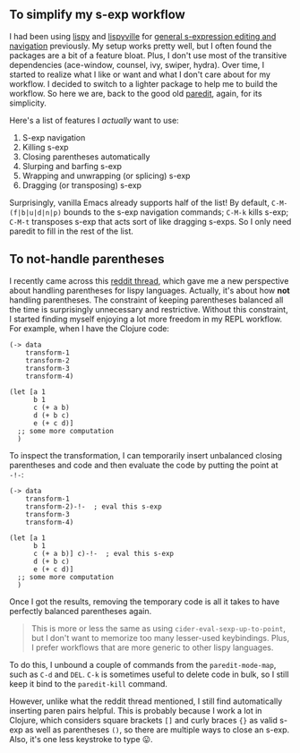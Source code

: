 ## To simplify my s-exp workflow

I had been using [lispy] and [lispyville] for [general s-expression editing and
navigation][1] previously. My setup works pretty well, but I often found the
packages are a bit of a feature bloat. Plus, I don't use most of the transitive
dependencies (ace-window, counsel, ivy, swiper, hydra). Over time, I started to
realize what I like or want and what I don't care about for my workflow. I
decided to switch to a lighter package to help me to build the workflow. So here
we are, back to the good old [paredit], again, for its simplicity.

Here's a list of features I _actually_ want to use:

1. S-exp navigation
1. Killing s-exp
1. Closing parentheses automatically
1. Slurping and barfing s-exp
1. Wrapping and unwrapping (or splicing) s-exp
1. Dragging (or transposing) s-exp

Surprisingly, vanilla Emacs already supports half of the list! By default,
`C-M-(f|b|u|d|n|p)` bounds to the s-exp navigation commands; `C-M-k` kills
s-exp; `C-M-t` transposes s-exp that acts sort of like dragging s-exps. So I
only need paredit to fill in the rest of the list.

## To not-handle parentheses

I recently came across this [reddit thread][2], which gave me a new perspective
about handling parentheses for lispy languages. Actually, it's about how __not__
handling parentheses. The constraint of keeping parentheses balanced all the
time is surprisingly unnecessary and restrictive. Without this constraint, I
started finding myself enjoying a lot more freedom in my REPL workflow. For
example, when I have the Clojure code:

```
(-> data
    transform-1
    transform-2
    transform-3
    transform-4)

(let [a 1
      b 1
      c (+ a b)
      d (+ b c)
      e (+ c d)]
  ;; some more computation
  )
```

To inspect the transformation, I can temporarily insert unbalanced closing
parentheses and code and then evaluate the code by putting the point at `-!-`:

```
(-> data
    transform-1
    transform-2)-!-  ; eval this s-exp
    transform-3
    transform-4)

(let [a 1
      b 1
      c (+ a b)] c)-!-  ; eval this s-exp
      d (+ b c)
      e (+ c d)]
  ;; some more computation
  )
```

Once I got the results, removing the temporary code is all it takes to have
perfectly balanced parentheses again.

> This is more or less the same as using `cider-eval-sexp-up-to-point`, but I
> don't want to memorize too many lesser-used keybindings. Plus, I prefer
> workflows that are more generic to other lispy languages.

To do this, I unbound a couple of commands from the `paredit-mode-map`, such as
`C-d` and `DEL`. `C-k` is sometimes useful to delete code in bulk, so I still
keep it bind to the `paredit-kill` command.

However, unlike what the reddit thread mentioned, I still find automatically
inserting paren pairs helpful. This is probably because I work a lot in Clojure,
which considers square brackets `[]` and curly braces `{}` as valid s-exp as
well as parentheses `()`, so there are multiple ways to close an s-exp. Also,
it's one less keystroke to type 😛.

[paredit]: https://www.emacswiki.org/emacs/ParEdit
[lispy]: https://github.com/abo-abo/lispy
[lispyville]: https://github.com/noctuid/lispyville

[1]:/blog/my-emacs-clojure-dev-env-overview.md#lispy-lispyville-general-lisp-s-expression-editing
[2]: https://www.reddit.com/r/emacs/comments/l7khmk/what_key_binding_scheme_do_you_use_to_handle/gl9fcqs?utm_source=share&utm_medium=web2x&context=3

<!--  LocalWords:  paredit lispy lispyville swiper exps
 -->

